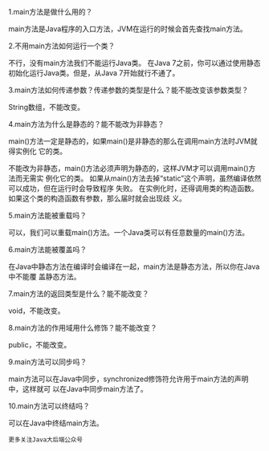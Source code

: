 
1.main方法是做什么用的？

main方法是Java程序的入口方法，JVM在运行的时候会首先查找main方法。

2.不用main方法如何运行一个类？

不行，没有main方法我们不能运行Java类。
在Java 7之前，你可以通过使用静态初始化运行Java类。但是，从Java 7开始就行不通了。

3.main方法如何传递参数？传递参数的类型是什么？能不能改变该参数类型？

String数组，不能改变。

4.main方法为什么是静态的？能不能改为非静态？

main()方法一定是静态的，如果main()是非静态的那么在调用main方法时JVM就得实例化
它的类。

不能改为非静态，main()方法必须声明为静态的，这样JVM才可以调用main()方法而无需实
例化它的类。
如果从main()方法去掉“static”这个声明，虽然编译依然可以成功，但在运行时会导致程序
失败。
在实例化时，还得调用类的构造函数。如果这个类的构造函数有参数，那么届时就会出现歧
义。

5.main方法能被重载吗？

可以，我们可以重载main()方法。一个Java类可以有任意数量的main()方法。

6.main方法能被覆盖吗？

在Java中静态方法在编译时会编译在一起，main方法是静态方法，所以你在Java中不能覆
盖静态方法。

7.main方法的返回类型是什么？能不能改变？

void，不能改变。


8.main方法的作用域用什么修饰？能不能改变？

public，不能改变。

9.main方法可以同步吗？

main方法可以在Java中同步，synchronized修饰符允许用于main方法的声明中，这样就可
以在Java中同步main方法了。

10.main方法可以终结吗？

可以在Java中终结main方法。

```
更多关注Java大后端公众号
```

